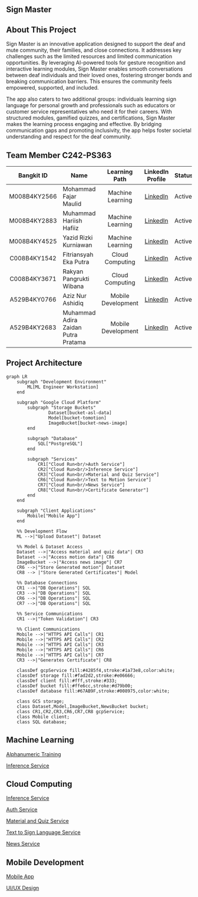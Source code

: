 ## Sign Master

## About This Project
Sign Master is an innovative application designed to support the deaf and mute community, their families, and close connections. It addresses key challenges such as the limited resources and limited communication opportunities. By leveraging AI-powered tools for gesture recognition and interactive learning modules, Sign Master enables smooth conversations between deaf individuals and their loved ones, fostering stronger bonds and breaking communication barriers. This ensures the community feels empowered, supported, and included.

The app also caters to two additional groups: individuals learning sign language for personal growth and professionals such as educators or customer service representatives who need it for their careers. With structured modules, gamified quizzes, and certifications, Sign Master makes the learning process engaging and effective. By bridging communication gaps and promoting inclusivity, the app helps foster societal understanding and respect for the deaf community.

## Team Member C242-PS363
<div align="center">

| Bangkit ID | Name | Learning Path | LinkedIn Profile | Status |
|:----------:|------|:------------:|:-------:|------------------|
| M008B4KY2566 | Mohammad Fajar Maulid | Machine Learning | [LinkedIn](https://www.linkedin.com/in/fajar-maulid-2665b81b1/) | Active |
| M008B4KY2883 | Muhammad Hariish Hafiiz | Machine Learning | [LinkedIn](https://www.linkedin.com/in/muhammad-hariish-hafiiz-84b15b2a5/) | Active |
| M008B4KY4525 | Yazid Rizki Kurniawan | Machine Learning | [LinkedIn](https://www.linkedin.com/in/yazid-rizki-kurniawan-521237154/) | Active |
| C008B4KY1542 | Fitriansyah Eka Putra | Cloud Computing | [LinkedIn](https://www.linkedin.com/in/fitriansyah-eka-putra-417049199/) | Active |
| C008B4KY3671 | Rakyan Pangrukti Wibana | Cloud Computing | [LinkedIn](https://www.linkedin.com/in/rakyanwibana/) | Active |
| A529B4KY0766 | Aziz Nur Ashidiq | Mobile Development | [LinkedIn](https://www.linkedin.com/in/aziz-nur-ashidiq-466b39218/) | Active |
| A529B4KY2683 | Muhammad Adira Zaidan Putra Pratama | Mobile Development | [LinkedIn](https://www.linkedin.com/in/adira-zaidan-b457082b5/) | Active |

</div>

 ## Project Architecture 
```mermaid
graph LR
    subgraph "Development Environment"
        ML[ML Engineer Workstation]
    end

    subgraph "Google Cloud Platform"
        subgraph "Storage Buckets"
                Dataset[bucket-asl-data]
                Model[bucket-tomotion]
                ImageBucket[bucket-news-image]
        end

        subgraph "Database"
            SQL["PostgreSQL"]
        end

        subgraph "Services"
            CR1["Cloud Run<br/>Auth Service"]
            CR2["Cloud Run<br/>Inference Service"]
            CR3["Cloud Run<br/>Material and Quiz Service"]
            CR6["Cloud Run<br/>Text to Motion Service"]
            CR7["Cloud Run<br/>News Service"]
            CR8["Cloud Run<br/>Certificate Generator"]
        end
    end

    subgraph "Client Applications"
        Mobile["Mobile App"]
    end

    %% Development Flow
    ML -->|"Upload Dataset"| Dataset
    
    %% Model & Dataset Access
    Dataset -->|"Access material and quiz data"| CR3
    Dataset -->|"Access motion data"| CR6
    ImageBucket -->|"Access news image"| CR7
    CR6 -->|"Store Generated motion"| Dataset
    CR8 --> |"Store Generated Certificates"| Model

    %% Database Connections
    CR1 -->|"DB Operations"| SQL
    CR3 -->|"DB Operations"| SQL
    CR6 -->|"DB Operations"| SQL
    CR7 -->|"DB Operations"| SQL

    %% Service Communications
    CR1 -->|"Token Validation"| CR3

    %% Client Communications
    Mobile -->|"HTTPS API Calls"| CR1
    Mobile -->|"HTTPS API Calls"| CR2
    Mobile -->|"HTTPS API Calls"| CR3
    Mobile -->|"HTTPS API Calls"| CR6
    Mobile -->|"HTTPS API Calls"| CR7
    CR3 -->|"Generates Certificate"| CR8

    classDef gcpService fill:#4285f4,stroke:#1a73e8,color:white;
    classDef storage fill:#fad2d2,stroke:#e06666;
    classDef client fill:#fff,stroke:#333;
    classDef bucket fill:#ffe6cc,stroke:#d79b00;
    classDef database fill:#67AB9F,stroke:#008975,color:white;

    class GCS storage;
    class Dataset,Model,ImageBucket,NewsBucket bucket;
    class CR1,CR2,CR3,CR6,CR7,CR8 gcpService;
    class Mobile client;
    class SQL database;
```

## Machine Learning
[Alphanumeric Training](https://github.com/Bangkit-Capstone-Project-C242-PS363/ML-Alphanumeric.git)

[Inference Service](https://github.com/Bangkit-Capstone-Project-C242-PS363/service-toMotion.git)

## Cloud Computing
[Inference Service](https://github.com/Bangkit-Capstone-Project-C242-PS363/service-toMotion.git)

[Auth Service](https://github.com/Bangkit-Capstone-Project-C242-PS363/service-auth.git)

[Material and Quiz Service](https://github.com/Bangkit-Capstone-Project-C242-PS363/service-material-quiz)

[Text to Sign Language Service](https://github.com/Bangkit-Capstone-Project-C242-PS363/service-toMotion.git)

[News Service](https://github.com/Bangkit-Capstone-Project-C242-PS363/service-news)


## Mobile Development
[Mobile App](https://github.com/Bangkit-Capstone-Project-C242-PS363/bismillah.git)

[UI/UX Design](https://www.figma.com/design/CHL6bVhMl2UWoUDLtU8Biz/UI-Bisu-Language)

